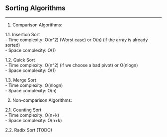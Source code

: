 ## Sorting Algorithms
---
1. Comparison Algorithms:  

1.1. Insertion Sort  
    -   Time complexity: O(n^2) (Worst case) or O(n) (if the array is already sorted)  
    -   Space complexity: O(1)  

1.2. Quick Sort  
    -   Time complexity: O(n^2) (if we choose a bad pivot) or O(nlogn)  
    -   Space complexity: O(1)  

1.3. Merge Sort  
    -   Time complexity: O(nlogn)  
    -   Space complexity: O(n)  

2. Non-comparison Algorithms:  

2.1. Counting Sort  
    -  Time complexity: O(n+k)  
    -  Space complexity: O(n+k)  

2.2. Radix Sort (TODO)  